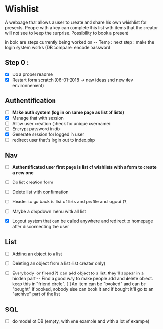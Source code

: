 # Wishlist

A webpage that allows a user to create and share his own whishlist for presents.
People with a key can complete this list with items that the creator will not see to keep the surprise.
Possibility to book a present

in bold are steps currently being worked on
-- Temp : 
next step : 
make the login system works (DB compare)
encode password 

## Step 0 : 
- [X] Do a proper readme
- [X] Restart form scratch (06-01-2018 ->  new ideas and new dev environnement)

## Authentification
- [ ] **Make auth system (log in on same page as list of lists)**
- [X] Manage that with session
- [ ] Allow user creation (check for unique username)
- [ ] Encrypt password in db
- [X] Generate session for logged in user
- [ ] redirect user that's login out to index.php

## Nav
- [ ] **Authentificated user first page is list of wishlists with a form to create a new one**
- [ ] Do list creation form
- [ ] Delete list with confirmation
- [ ] Header to go back to list of lists and profile and logout (?)
- [ ] Maybe a dropdown menu with all list
- [X] Logout system that can be called anywhere and redirect to homepage after disconnecting the user


## List 
- [ ] Adding an object to a list
- [ ] Deleting an object from a list (list creator only)
- [ ] Everybody (or firend ?) can add object to a list. they'll appear in a hidden part
-- Find a good way to make people add and delete object. keep this in "friend circle". 
[ ] An item can be "booked" and can be "bought" if booked, nobody else can book it and if bought it'll go to an "archive" part of the list


## SQL 
- [ ] do model of DB (empty, with one example and with a lot of example)
